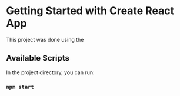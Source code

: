 # Getting Started with Create React App

This project was done using the  

## Available Scripts

In the project directory, you can run:

### `npm start`

